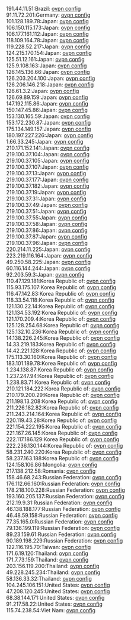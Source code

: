 191.44.11.51:Brazil: [ovpn config](vpn/191_44_11_51.ovpn)  
91.11.72.201:Germany: [ovpn config](vpn/91_11_72_201.ovpn)  
101.128.189.78:Japan: [ovpn config](vpn/101_128_189_78.ovpn)  
106.150.115.173:Japan: [ovpn config](vpn/106_150_115_173.ovpn)  
106.177.161.112:Japan: [ovpn config](vpn/106_177_161_112.ovpn)  
118.109.164.78:Japan: [ovpn config](vpn/118_109_164_78.ovpn)  
119.228.52.217:Japan: [ovpn config](vpn/119_228_52_217.ovpn)  
124.215.170.154:Japan: [ovpn config](vpn/124_215_170_154.ovpn)  
125.51.12.161:Japan: [ovpn config](vpn/125_51_12_161.ovpn)  
125.9.108.163:Japan: [ovpn config](vpn/125_9_108_163.ovpn)  
126.145.136.66:Japan: [ovpn config](vpn/126_145_136_66.ovpn)  
126.203.204.100:Japan: [ovpn config](vpn/126_203_204_100.ovpn)  
126.206.146.218:Japan: [ovpn config](vpn/126_206_146_218.ovpn)  
126.61.3.2:Japan: [ovpn config](vpn/126_61_3_2.ovpn)  
126.69.89.159:Japan: [ovpn config](vpn/126_69_89_159.ovpn)  
147.192.115.86:Japan: [ovpn config](vpn/147_192_115_86.ovpn)  
150.147.45.86:Japan: [ovpn config](vpn/150_147_45_86.ovpn)  
153.130.165.59:Japan: [ovpn config](vpn/153_130_165_59.ovpn)  
153.172.230.87:Japan: [ovpn config](vpn/153_172_230_87.ovpn)  
175.134.149.157:Japan: [ovpn config](vpn/175_134_149_157.ovpn)  
180.197.227.226:Japan: [ovpn config](vpn/180_197_227_226.ovpn)  
1.66.33.245:Japan: [ovpn config](vpn/1_66_33_245.ovpn)  
210.171.152.141:Japan: [ovpn config](vpn/210_171_152_141.ovpn)  
219.100.37.104:Japan: [ovpn config](vpn/219_100_37_104.ovpn)  
219.100.37.105:Japan: [ovpn config](vpn/219_100_37_105.ovpn)  
219.100.37.107:Japan: [ovpn config](vpn/219_100_37_107.ovpn)  
219.100.37.13:Japan: [ovpn config](vpn/219_100_37_13.ovpn)  
219.100.37.177:Japan: [ovpn config](vpn/219_100_37_177.ovpn)  
219.100.37.182:Japan: [ovpn config](vpn/219_100_37_182.ovpn)  
219.100.37.19:Japan: [ovpn config](vpn/219_100_37_19.ovpn)  
219.100.37.31:Japan: [ovpn config](vpn/219_100_37_31.ovpn)  
219.100.37.49:Japan: [ovpn config](vpn/219_100_37_49.ovpn)  
219.100.37.51:Japan: [ovpn config](vpn/219_100_37_51.ovpn)  
219.100.37.55:Japan: [ovpn config](vpn/219_100_37_55.ovpn)  
219.100.37.58:Japan: [ovpn config](vpn/219_100_37_58.ovpn)  
219.100.37.86:Japan: [ovpn config](vpn/219_100_37_86.ovpn)  
219.100.37.87:Japan: [ovpn config](vpn/219_100_37_87.ovpn)  
219.100.37.96:Japan: [ovpn config](vpn/219_100_37_96.ovpn)  
220.214.11.225:Japan: [ovpn config](vpn/220_214_11_225.ovpn)  
223.219.116.164:Japan: [ovpn config](vpn/223_219_116_164.ovpn)  
49.250.58.225:Japan: [ovpn config](vpn/49_250_58_225.ovpn)  
60.116.144.244:Japan: [ovpn config](vpn/60_116_144_244.ovpn)  
92.203.59.3:Japan: [ovpn config](vpn/92_203_59_3.ovpn)  
110.47.129.181:Korea Republic of: [ovpn config](vpn/110_47_129_181.ovpn)  
115.93.175.107:Korea Republic of: [ovpn config](vpn/115_93_175_107.ovpn)  
116.47.142.83:Korea Republic of: [ovpn config](vpn/116_47_142_83.ovpn)  
118.33.54.118:Korea Republic of: [ovpn config](vpn/118_33_54_118.ovpn)  
121.130.22.14:Korea Republic of: [ovpn config](vpn/121_130_22_14.ovpn)  
121.134.53.192:Korea Republic of: [ovpn config](vpn/121_134_53_192.ovpn)  
121.170.209.4:Korea Republic of: [ovpn config](vpn/121_170_209_4.ovpn)  
125.128.254.68:Korea Republic of: [ovpn config](vpn/125_128_254_68.ovpn)  
125.132.10.236:Korea Republic of: [ovpn config](vpn/125_132_10_236.ovpn)  
14.138.226.245:Korea Republic of: [ovpn config](vpn/14_138_226_245.ovpn)  
14.33.219.183:Korea Republic of: [ovpn config](vpn/14_33_219_183.ovpn)  
14.42.221.128:Korea Republic of: [ovpn config](vpn/14_42_221_128.ovpn)  
175.113.30.160:Korea Republic of: [ovpn config](vpn/175_113_30_160.ovpn)  
183.101.189.78:Korea Republic of: [ovpn config](vpn/183_101_189_78.ovpn)  
1.234.138.87:Korea Republic of: [ovpn config](vpn/1_234_138_87.ovpn)  
1.237.247.94:Korea Republic of: [ovpn config](vpn/1_237_247_94.ovpn)  
1.238.83.71:Korea Republic of: [ovpn config](vpn/1_238_83_71.ovpn)  
210.121.184.222:Korea Republic of: [ovpn config](vpn/210_121_184_222.ovpn)  
210.179.200.29:Korea Republic of: [ovpn config](vpn/210_179_200_29.ovpn)  
211.198.13.208:Korea Republic of: [ovpn config](vpn/211_198_13_208.ovpn)  
211.226.182.82:Korea Republic of: [ovpn config](vpn/211_226_182_82.ovpn)  
211.243.214.164:Korea Republic of: [ovpn config](vpn/211_243_214_164.ovpn)  
220.119.43.28:Korea Republic of: [ovpn config](vpn/220_119_43_28.ovpn)  
221.154.222.195:Korea Republic of: [ovpn config](vpn/221_154_222_195.ovpn)  
221.167.26.145:Korea Republic of: [ovpn config](vpn/221_167_26_145.ovpn)  
222.117.186.129:Korea Republic of: [ovpn config](vpn/222_117_186_129.ovpn)  
222.236.130.144:Korea Republic of: [ovpn config](vpn/222_236_130_144.ovpn)  
58.231.240.220:Korea Republic of: [ovpn config](vpn/58_231_240_220.ovpn)  
58.237.163.188:Korea Republic of: [ovpn config](vpn/58_237_163_188.ovpn)  
124.158.106.86:Mongolia: [ovpn config](vpn/124_158_106_86.ovpn)  
217.138.212.58:Romania: [ovpn config](vpn/217_138_212_58.ovpn)  
158.46.68.243:Russian Federation: [ovpn config](vpn/158_46_68_243.ovpn)  
176.112.66.160:Russian Federation: [ovpn config](vpn/176_112_66_160.ovpn)  
178.218.100.228:Russian Federation: [ovpn config](vpn/178_218_100_228.ovpn)  
193.160.205.137:Russian Federation: [ovpn config](vpn/193_160_205_137.ovpn)  
212.19.9.31:Russian Federation: [ovpn config](vpn/212_19_9_31.ovpn)  
46.138.188.177:Russian Federation: [ovpn config](vpn/46_138_188_177.ovpn)  
46.48.59.158:Russian Federation: [ovpn config](vpn/46_48_59_158.ovpn)  
77.35.165.0:Russian Federation: [ovpn config](vpn/77_35_165_0.ovpn)  
79.136.199.119:Russian Federation: [ovpn config](vpn/79_136_199_119.ovpn)  
89.23.159.61:Russian Federation: [ovpn config](vpn/89_23_159_61.ovpn)  
90.189.198.229:Russian Federation: [ovpn config](vpn/90_189_198_229.ovpn)  
122.116.195.70:Taiwan: [ovpn config](vpn/122_116_195_70.ovpn)  
171.6.19.120:Thailand: [ovpn config](vpn/171_6_19_120.ovpn)  
171.7.73.159:Thailand: [ovpn config](vpn/171_7_73_159.ovpn)  
203.156.119.200:Thailand: [ovpn config](vpn/203_156_119_200.ovpn)  
49.228.245.234:Thailand: [ovpn config](vpn/49_228_245_234.ovpn)  
58.136.33.32:Thailand: [ovpn config](vpn/58_136_33_32.ovpn)  
104.245.106.151:United States: [ovpn config](vpn/104_245_106_151.ovpn)  
47.208.120.245:United States: [ovpn config](vpn/47_208_120_245.ovpn)  
68.38.144.171:United States: [ovpn config](vpn/68_38_144_171.ovpn)  
91.217.58.22:United States: [ovpn config](vpn/91_217_58_22.ovpn)  
115.74.238.54:Viet Nam: [ovpn config](vpn/115_74_238_54.ovpn)  
